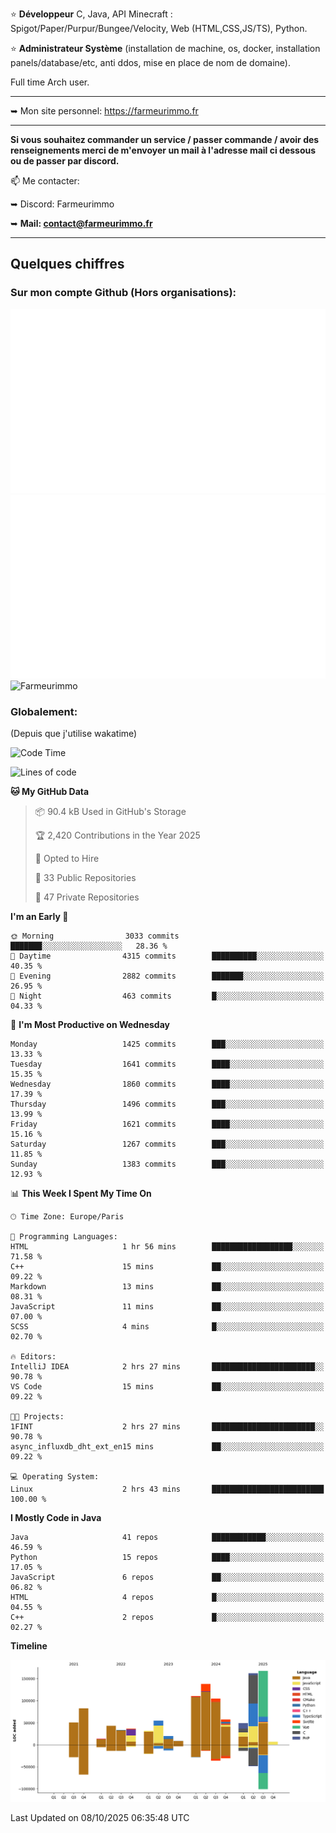 ⭐ **Développeur** C, Java, API Minecraft : Spigot/Paper/Purpur/Bungee/Velocity, Web (HTML,CSS,JS/TS), Python.

⭐ **Administrateur Système** (installation de machine, os, docker, installation panels/database/etc, anti ddos, mise en place de nom de domaine).

Full time Arch user.

---

➥ Mon site personnel: https://farmeurimmo.fr

---

**Si vous souhaitez commander un service / passer commande / avoir des renseignements merci de m'envoyer un mail à l'adresse mail ci dessous ou de passer par discord.**

📫 Me contacter:
 
   ➥ Discord: Farmeurimmo
   
   ➥ **Mail: contact@farmeurimmo.fr**

---
## Quelques chiffres

### Sur mon compte Github (Hors organisations):

<a href="https://github.com/Farmeurimmo/github-stats">
<img src="https://github.com/Farmeurimmo/github-stats/blob/master/generated/overview.svg#gh-dark-mode-only" />
<img src="https://github.com/Farmeurimmo/github-stats/blob/master/generated/languages.svg#gh-dark-mode-only" />
</a>

<img src="https://komarev.com/ghpvc/?username=Farmeurimmo" alt="Farmeurimmo" />

### Globalement:

(Depuis que j'utilise wakatime)
<!--START_SECTION:waka-->
![Code Time](http://img.shields.io/badge/Code%20Time-2%2C480%20hrs%2018%20mins-blue)

![Lines of code](https://img.shields.io/badge/From%20Hello%20World%20I%27ve%20Written-1.2%20million%20lines%20of%20code-blue)

**🐱 My GitHub Data** 

> 📦 90.4 kB Used in GitHub's Storage 
 > 
> 🏆 2,420 Contributions in the Year 2025
 > 
> 💼 Opted to Hire
 > 
> 📜 33 Public Repositories 
 > 
> 🔑 47 Private Repositories 
 > 
**I'm an Early 🐤** 

```text
🌞 Morning                3033 commits        ███████░░░░░░░░░░░░░░░░░░   28.36 % 
🌆 Daytime                4315 commits        ██████████░░░░░░░░░░░░░░░   40.35 % 
🌃 Evening                2882 commits        ███████░░░░░░░░░░░░░░░░░░   26.95 % 
🌙 Night                  463 commits         █░░░░░░░░░░░░░░░░░░░░░░░░   04.33 % 
```
📅 **I'm Most Productive on Wednesday** 

```text
Monday                   1425 commits        ███░░░░░░░░░░░░░░░░░░░░░░   13.33 % 
Tuesday                  1641 commits        ████░░░░░░░░░░░░░░░░░░░░░   15.35 % 
Wednesday                1860 commits        ████░░░░░░░░░░░░░░░░░░░░░   17.39 % 
Thursday                 1496 commits        ███░░░░░░░░░░░░░░░░░░░░░░   13.99 % 
Friday                   1621 commits        ████░░░░░░░░░░░░░░░░░░░░░   15.16 % 
Saturday                 1267 commits        ███░░░░░░░░░░░░░░░░░░░░░░   11.85 % 
Sunday                   1383 commits        ███░░░░░░░░░░░░░░░░░░░░░░   12.93 % 
```


📊 **This Week I Spent My Time On** 

```text
🕑︎ Time Zone: Europe/Paris

💬 Programming Languages: 
HTML                     1 hr 56 mins        ██████████████████░░░░░░░   71.58 % 
C++                      15 mins             ██░░░░░░░░░░░░░░░░░░░░░░░   09.22 % 
Markdown                 13 mins             ██░░░░░░░░░░░░░░░░░░░░░░░   08.31 % 
JavaScript               11 mins             ██░░░░░░░░░░░░░░░░░░░░░░░   07.00 % 
SCSS                     4 mins              █░░░░░░░░░░░░░░░░░░░░░░░░   02.70 % 

🔥 Editors: 
IntelliJ IDEA            2 hrs 27 mins       ███████████████████████░░   90.78 % 
VS Code                  15 mins             ██░░░░░░░░░░░░░░░░░░░░░░░   09.22 % 

🐱‍💻 Projects: 
1FINT                    2 hrs 27 mins       ███████████████████████░░   90.78 % 
async_influxdb_dht_ext_en15 mins             ██░░░░░░░░░░░░░░░░░░░░░░░   09.22 % 

💻 Operating System: 
Linux                    2 hrs 43 mins       █████████████████████████   100.00 % 
```

**I Mostly Code in Java** 

```text
Java                     41 repos            ████████████░░░░░░░░░░░░░   46.59 % 
Python                   15 repos            ████░░░░░░░░░░░░░░░░░░░░░   17.05 % 
JavaScript               6 repos             ██░░░░░░░░░░░░░░░░░░░░░░░   06.82 % 
HTML                     4 repos             █░░░░░░░░░░░░░░░░░░░░░░░░   04.55 % 
C++                      2 repos             █░░░░░░░░░░░░░░░░░░░░░░░░   02.27 % 
```



**Timeline**

![Lines of Code chart](https://raw.githubusercontent.com/Farmeurimmo/Farmeurimmo/main/assets/bar_graph.png)


 Last Updated on 08/10/2025 06:35:48 UTC
<!--END_SECTION:waka-->
